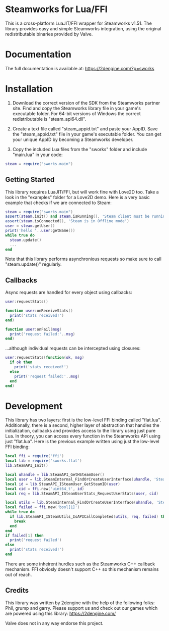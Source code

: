 # Steamworks for Lua/FFI
This is a cross-platform LuaJIT/FFI wrapper for Steamworks v1.51.
The library provides easy and simple Steamworks integration,
using the original redistributable binaries provided by Valve.

# Documentation
The full documentation is available at: https://2dengine.com/?p=sworks

# Installation
1. Download the correct version of the SDK from the Steamworks partner site.
Find and copy the Steamworks library file in your game's executable folder.
For 64-bit versions of Windows the correct redistributable is "steam_api64.dll".

2. Create a text file called "steam_appid.txt" and paste your AppID.
Save the "steam_appid.txt" file in your game's executable folder.
You can get your unique AppID by becoming a Steamworks developer.

3. Copy the included Lua files from the "sworks" folder and include "main.lua" in your code:
```Lua
steam = require("sworks.main")
```

## Getting Started
This library requires LuaJIT/FFI, but will work fine with Love2D too.
Take a look in the "examples" folder for a Love2D demo.
Here is a very basic example that checks if we are connected to Steam:

```Lua
steam = require("sworks.main")
assert(steam.init() and steam.isRunning(), 'Steam client must be running')
assert(steam.isConnected(), 'Steam is in Offline mode')
user = steam.getUser()
print('hello '..user:getName())
while true do
  steam.update()
  ...
end
```

Note that this library performs asynchronious requests so make sure to call "steam.update()" regularly.

## Callbacks
Async requests are handled for every object using callbacks:

```Lua
user:requestStats()

function user:onReceiveStats()
  print('stats received!')
end)

function user:onFail(msg)
  print('request failed:'..msg)
end)
```

...although individual requests can be intercepted using closures:

```Lua
user:requestStats(function(ok, msg)
  if ok then
    print('stats received!')
  else
    print('request failed:'..msg)
  end
end)
```

# Development
This library has two layers: first is the low-level FFI binding called "flat.lua".
Additionally, there is a second, higher layer of abstraction that handles the
initialization, callbacks and provides access to the library using just pure Lua.
In theory, you can access every function in the Steamworks API using just "flat.lua".
Here is the previous example written using just the low-level FFI binding:

```Lua
local ffi = require('ffi')
local lib = require('sworks.flat')
lib.SteamAPI_Init()

local uhandle = lib.SteamAPI_GetHSteamUser()
local user = lib.SteamInternal_FindOrCreateUserInterface(uhandle, 'SteamUser020')
local id = lib.SteamAPI_ISteamUser_GetSteamID(user)
local cid = ffi.new('uint64_t', id)
local req = lib.SteamAPI_ISteamUserStats_RequestUserStats(user, cid)

local utils = lib.SteamInternal_FindOrCreateUserInterface(uhandle, 'SteamUtils009')
local failed = ffi.new('bool[1]')
while true do
  if lib.SteamAPI_ISteamUtils_IsAPICallCompleted(utils, req, failed) then
    break
  end
end
if failed[1] then
  print('request failed')
else
  print('stats received!')
end

```

There are some inheirent hurdles such as the Steamworks C++ callback mechanism.
FFI obviosly doesn't support C++ so this mechanism remains out of reach.

## Credits
This library was written by 2dengine with the help of the following folks: Phil, grump and garry.
Please support us and check out our games which are powered using this library:
https://2dengine.com/

Valve does not in any way endorse this project.